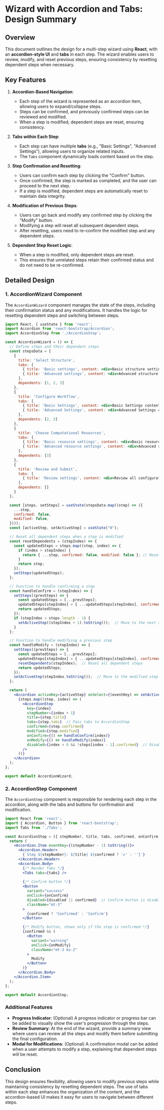 
# Wizard with Accordion and Tabs: Design Summary

## Overview

This document outlines the design for a multi-step wizard using **React**, with an **accordion-style UI** and **tabs** in each step. The wizard enables users to review, modify, and reset previous steps, ensuring consistency by resetting dependent steps when necessary.

## Key Features

1. **Accordion-Based Navigation**:
   - Each step of the wizard is represented as an accordion item, allowing users to expand/collapse steps.
   - Steps can be confirmed, and previously confirmed steps can be reviewed and modified.
   - When a step is modified, dependent steps are reset, ensuring consistency.

2. **Tabs within Each Step**:
   - Each step can have multiple **tabs** (e.g., "Basic Settings", "Advanced Settings"), allowing users to organize related inputs.
   - The `Tabs` component dynamically loads content based on the step.

3. **Step Confirmation and Resetting**:
   - Users can confirm each step by clicking the "Confirm" button.
   - Once confirmed, the step is marked as completed, and the user can proceed to the next step.
   - If a step is modified, dependent steps are automatically reset to maintain data integrity.

4. **Modification of Previous Steps**:
   - Users can go back and modify any confirmed step by clicking the "Modify" button.
   - Modifying a step will reset all subsequent dependent steps.
   - After resetting, users need to re-confirm the modified step and any dependent steps.

5. **Dependent Step Reset Logic**:
   - When a step is modified, only dependent steps are reset.
   - This ensures that unrelated steps retain their confirmed status and do not need to be re-confirmed.

## Detailed Design

### 1. AccordionWizard Component

The `AccordionWizard` component manages the state of the steps, including their confirmation status and any modifications. It handles the logic for resetting dependent steps and switching between steps.

```jsx
import React, { useState } from 'react';
import Accordion from 'react-bootstrap/Accordion';
import AccordionStep from './AccordionStep';

const AccordionWizard = () => {
  // Define steps and their dependent steps
  const stepsData = [
    {
      title: 'Select Structure',
      tabs: [
        { title: 'Basic settings', content: <div>Basic structure settings content here...</div> },
        { title: 'Advanced settings', content: <div>Advanced structure settings content here...</div> }
      ],
      dependents: [1, 2, 3]
    },
    {
      title: 'Configure Workflow',
      tabs: [
        { title: 'Basic Settings', content: <div>Basic Settings content here...</div> },
        { title: 'Advanced Settings', content: <div>Advanced Settings content here...</div> }
      ],
      dependents: [2, 3]
    },
    {
      title: 'Choose Computational Resources',
      tabs: [
        { title: 'Basic resource settings', content: <div>Basic resource settings content here...</div> },
        { title: 'Advanced resource settings', content: <div>Advanced resource settings content here...</div> }
      ],
      dependents: [3]
    },
    {
      title: 'Review and Submit',
      tabs: [
        { title: 'Review settings', content: <div>Review all configurations before submission...</div> }
      ],
      dependents: []
    }
  ];

  const [steps, setSteps] = useState(stepsData.map((step) => ({
    ...step,
    confirmed: false,
    modified: false,
  })));
  const [activeStep, setActiveStep] = useState("0");

  // Reset all dependent steps when a step is modified
  const resetDependents = (stepIndex) => {
    const updatedSteps = steps.map((step, index) => {
      if (index > stepIndex) {
        return { ...step, confirmed: false, modified: false }; // Reset subsequent steps
      }
      return step;
    });
    setSteps(updatedSteps);
  };

  // Function to handle confirming a step
  const handleConfirm = (stepIndex) => {
    setSteps((prevSteps) => {
      const updatedSteps = [...prevSteps];
      updatedSteps[stepIndex] = { ...updatedSteps[stepIndex], confirmed: true, modified: false };
      return updatedSteps;
    });
    if (stepIndex < steps.length - 1) {
      setActiveStep((stepIndex + 1).toString());  // Move to the next step
    }
  };

  // Function to handle modifying a previous step
  const handleModify = (stepIndex) => {
    setSteps((prevSteps) => {
      const updatedSteps = [...prevSteps];
      updatedSteps[stepIndex] = { ...updatedSteps[stepIndex], confirmed: false, modified: true };
      resetDependents(stepIndex);  // Reset all dependent steps
      return updatedSteps;
    });
    setActiveStep(stepIndex.toString());  // Move to the modified step
  };

  return (
    <Accordion activeKey={activeStep} onSelect={(eventKey) => setActiveStep(eventKey)}>
      {steps.map((step, index) => (
        <AccordionStep
          key={index}
          stepNumber={index + 1}
          title={step.title}
          tabs={step.tabs}  // Pass tabs to AccordionStep
          confirmed={step.confirmed}
          modified={step.modified}
          onConfirm={() => handleConfirm(index)}
          onModify={() => handleModify(index)}
          disabled={index > 0 && !steps[index - 1].confirmed}  // Disable step if the previous one isn't confirmed
        />
      ))}
    </Accordion>
  );
};

export default AccordionWizard;
```

### 2. AccordionStep Component

The `AccordionStep` component is responsible for rendering each step in the accordion, along with the tabs and buttons for confirmation and modification.

```jsx
import React from 'react';
import { Accordion, Button } from 'react-bootstrap';
import Tabs from './Tabs';

const AccordionStep = ({ stepNumber, title, tabs, confirmed, onConfirm, onModify, disabled }) => {
  return (
    <Accordion.Item eventKey={(stepNumber - 1).toString()}>
      <Accordion.Header>
        {`Step ${stepNumber}: ${title} ${confirmed ? '✔️' : ''}`}
      </Accordion.Header>
      <Accordion.Body>
        {/* Render Tabs */}
        <Tabs tabs={tabs} />
        
        {/* Confirm button */}
        <Button
          variant="success"
          onClick={onConfirm}
          disabled={disabled || confirmed}  // Confirm button is disabled if the step is already confirmed
          className="mt-3"
        >
          {confirmed ? 'Confirmed' : 'Confirm'}
        </Button>

        {/* Modify button, shown only if the step is confirmed */}
        {confirmed && (
          <Button
            variant="warning"
            onClick={onModify}
            className="mt-3 ms-2"
          >
            Modify
          </Button>
        )}
      </Accordion.Body>
    </Accordion.Item>
  );
};

export default AccordionStep;
```

### Additional Features

- **Progress Indicator**: (Optional) A progress indicator or progress bar can be added to visually show the user's progression through the steps.
- **Review Summary**: At the end of the wizard, provide a summary view where users can review all the steps and modify them before submitting the final configuration.
- **Modal for Modifications**: (Optional) A confirmation modal can be added when a user attempts to modify a step, explaining that dependent steps will be reset.

## Conclusion

This design ensures flexibility, allowing users to modify previous steps while maintaining consistency by resetting dependent steps. The use of tabs within each step enhances the organization of the content, and the accordion-based UI makes it easy for users to navigate between different steps.